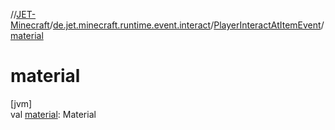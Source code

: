 //[JET-Minecraft](../../../index.md)/[de.jet.minecraft.runtime.event.interact](../index.md)/[PlayerInteractAtItemEvent](index.md)/[material](material.md)

# material

[jvm]\
val [material](material.md): Material
